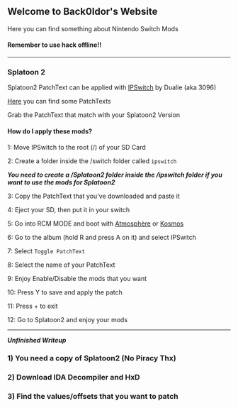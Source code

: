 ## Welcome to Back0ldor's Website

Here you can find something about Nintendo Switch Mods

#### Remember to use hack offline!!

---
### Splatoon 2

Splatoon2 PatchText can be applied with [IPSwitch](http://github.com/3096/IPSwitch/releases) by Dualie (aka 3096)

[Here](https://github.com/OatmealDome/Splatoon-2-Misc-Patches) you can find some PatchTexts

Grab the PatchText that match with your Splatoon2 Version

#### How do I apply these mods?

1: Move IPSwitch to the root (/) of your SD Card

2: Create a folder inside the /switch folder called ```ipswitch``` 

***You need to create a /Splatoon2 folder inside the /ipswitch folder if you want to use the mods for Splatoon2***

3: Copy the PatchText that you've downloaded and paste it 

4: Eject your SD, then put it in your switch

5: Go into RCM MODE and boot with [Atmosphère](https://github.com/Atmosphere-NX/Atmosphere/releases) or [Kosmos](https://github.com/AtlasNX/Kosmos/releases)

6: Go to the album (hold R and press A on it) and select IPSwitch

7: Select ```Toggle PatchText ```

8: Select the name of your PatchText

9: Enjoy Enable/Disable the mods that you want 

10: Press Y to save and apply the patch 

11: Press + to exit

12: Go to Splatoon2 and enjoy your mods

---

***Unfinished Writeup***

### 1) You need a copy of Splatoon2 (No Piracy Thx)

### 2) Download IDA Decompiler and HxD

### 3) Find the values/offsets that you want to patch 




